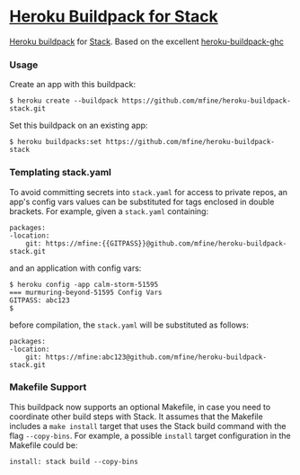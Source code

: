# [Heroku Buildpack for Stack][1]

[Heroku buildpack][2] for [Stack][3]. Based on the excellent [heroku-buildpack-ghc][4]

### Usage

Create an app with this buildpack:

    $ heroku create --buildpack https://github.com/mfine/heroku-buildpack-stack.git

Set this buildpack on an existing app:

    $ heroku buildpacks:set https://github.com/mfine/heroku-buildpack-stack

### Templating stack.yaml

To avoid committing secrets into `stack.yaml` for access to private
repos, an app's config vars values can be substituted for tags
enclosed in double brackets. For example, given a `stack.yaml` containing:

    packages:
    -location:
        git: https://mfine:{{GITPASS}}@github.com/mfine/heroku-buildpack-stack.git

and an application with config vars:

    $ heroku config -app calm-storm-51595
    === murmuring-beyond-51595 Config Vars
    GITPASS: abc123
    $

before compilation, the `stack.yaml` will be substituted as follows:

    packages:
    -location:
        git: https://mfine:abc123@github.com/mfine/heroku-buildpack-stack.git


### Makefile Support
This buildpack now supports an optional Makefile, in case you need to coordinate other build steps with Stack. It assumes that the Makefile includes a `make install` target that uses the Stack build command with the flag `--copy-bins`. For example, a possible `install` target configuration in the Makefile could be:

    install: stack build --copy-bins

[1]: https://github.com/mfine/heroku-buildpack-stack
[2]: http://devcenter.heroku.com/articles/buildpacks
[3]: https://github.com/commercialhaskell/stack
[4]: https://github.com/begriffs/heroku-buildpack-ghc
